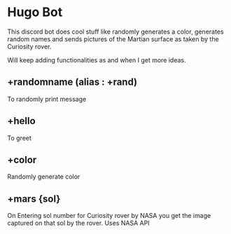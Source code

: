 # Hugo Bot 
This discord bot does cool stuff like randomly generates a color, generates random names and sends pictures of the Martian surface as taken by the Curiosity rover. 

Will keep adding functionalities as and when I get more ideas. 

## +randomname (alias : +rand)
To randomly print message

## +hello
To greet 

## +color
Randomly generate color

## +mars {sol}
On Entering sol number for Curiosity rover by NASA you get the image captured on that sol by the rover. Uses NASA API

